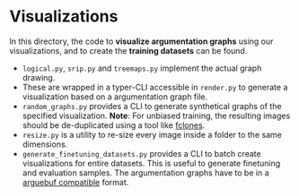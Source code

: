 # Visualizations
In this directory, the code to **visualize argumentation graphs** using our visualizations, and to create the **training datasets** can be found.

- `logical.py`, `srip.py` and `treemaps.py` implement the actual graph drawing.
- These are wrapped in a typer-CLI accessible in `render.py` to generate a visualization based on a argumentation graph file.
- `random_graphs.py` provides a CLI to generate synthetical graphs of the specified visualization. **Note**: For unbiased training, the resulting images should be de-duplicated using a tool like [fclones](https://github.com/pkolaczk/fclones).
- `resize.py` is a utility to re-size every image inside a folder to the same dimensions.
- `generate_finetuning_datasets.py` provides a CLI to batch create visualizations for entire datasets. This is useful to generate finetuning and evaluation samples. The argumentation graphs have to be in a [arguebuf compatible](https://arguebuf.readthedocs.io/en/latest/arguebuf/load.html) format.